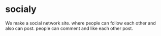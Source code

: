 # socialy
We make a social network site. where people can follow each other and also can post. people can comment and like each other post.
